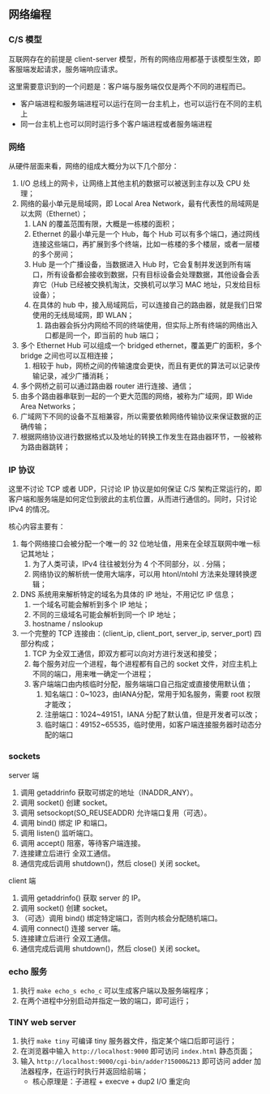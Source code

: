 ## 网络编程

### C/S 模型

互联网存在的前提是 client-server 模型，所有的网络应用都基于该模型生效，即客服端发起请求，服务端响应请求。

这里需要意识到的一个问题是：客户端与服务端仅仅是两个不同的进程而已。

- 客户端进程和服务端进程可以运行在同一台主机上，也可以运行在不同的主机上
- 同一台主机上也可以同时运行多个客户端进程或者服务端进程

### 网络

从硬件层面来看，网络的组成大概分为以下几个部分：

1. I/O 总线上的网卡，让网络上其他主机的数据可以被送到主存以及 CPU 处理；
2. 网络的最小单元是局域网，即 Local Area Network，最有代表性的局域网是以太网（Ethernet）；
    1. LAN 的覆盖范围有限，大概是一栋楼的面积；
    2. Ethernet 的最小单元是一个 Hub，每个 Hub 可以有多个端口，通过网线连接这些端口，再扩展到多个终端，比如一栋楼的多个楼层，或者一层楼的多个房间；
    3. Hub 是一个广播设备，当数据进入 Hub 时，它会复制并发送到所有端口，所有设备都会接收到数据，只有目标设备会处理数据，其他设备会丢弃它（Hub 已经被交换机淘汰，交换机可以学习 MAC 地址，只发给目标设备）；
    4. 在具体的 hub 中，接入局域网后，可以连接自己的路由器，就是我们日常使用的无线局域网，即 WLAN；
        1. 路由器会拆分内网给不同的终端使用，但实际上所有终端的网络出入口都是同一个，即当前的 hub 端口；
3. 多个 Ethernet Hub 可以组成一个 bridged ethernet，覆盖更广的面积，多个 bridge 之间也可以互相连接；
    1. 相较于 hub，网桥之间的传输速度会更快，而且有更优的算法可以记录传输记录，减少广播消耗；
4. 多个网桥之前可以通过路由器 router 进行连接、通信；
5. 由多个路由器串联到一起的一个更大范围的网络，被称为广域网，即 Wide Area Networks；
6. 广域网下不同的设备不互相兼容，所以需要依赖网络传输协议来保证数据的正确传输；
7. 根据网络协议进行数据格式以及地址的转换工作发生在路由器环节，一般被称为路由器跳转；

### IP 协议

这里不讨论 TCP 或者 UDP，只讨论 IP 协议是如何保证 C/S 架构正常运行的，即客户端和服务端是如何定位到彼此的主机位置，从而进行通信的。同时，只讨论 IPv4 的情况。

核心内容主要有：

1. 每个网络接口会被分配一个唯一的 32 位地址值，用来在全球互联网中唯一标记其地址；
    1. 为了人类可读，IPv4 往往被划分为 4 个不同部分，以 . 分隔；
    2. 网络协议的解析统一使用大端序，可以用 htonl/ntohl 方法来处理转换逻辑；
2. DNS 系统用来解析特定的域名为具体的 IP 地址，不用记忆 IP 信息；
    1. 一个域名可能会解析到多个 IP 地址；
    2. 不同的三级域名可能会解析到同一个 IP 地址；
    3. hostname / nslookup 
3. 一个完整的 TCP 连接由：(client_ip, client_port, server_ip, server_port) 四部分构成；
    1. TCP 为全双工通信，即双方都可以向对方进行发送和接受；
    2. 每个服务对应一个进程，每个进程都有自己的 socket 文件，对应主机上不同的端口，用来唯一确定一个进程；
    3. 客户端端口由内核临时分配，服务端端口自己指定或直接使用默认值；
        1. 知名端口：0~1023，由IANA分配，常用于知名服务，需要 root 权限才能改；
        2. 注册端口：1024~49151，IANA 分配了默认值，但是开发者可以改；
        3. 临时端口：49152~65535，临时使用，如客户端连接服务器时动态分配的端口

### sockets

server 端

1. 调用 getaddrinfo 获取可绑定的地址（INADDR_ANY）。
2. 调用 socket() 创建 socket。
3. 调用 setsockopt(SO_REUSEADDR) 允许端口复用（可选）。
4. 调用 bind() 绑定 IP 和端口。
5. 调用 listen() 监听端口。
6. 调用 accept() 阻塞，等待客户端连接。
7. 连接建立后进行 全双工通信。
8. 通信完成后调用 shutdown()，然后 close() 关闭 socket。

client 端

1. 调用 getaddrinfo() 获取 server 的 IP。
2. 调用 socket() 创建 socket。
3. （可选）调用 bind() 绑定特定端口，否则内核会分配随机端口。
4. 调用 connect() 连接 server 端。
5. 连接建立后进行 全双工通信。
6. 通信完成后调用 shutdown()，然后 close() 关闭 socket。

### echo 服务

1. 执行 `make echo_s echo_c` 可以生成客户端以及服务端程序；
2. 在两个进程中分别启动并指定一致的端口，即可运行；

### TINY web server

1. 执行 `make tiny` 可编译 tiny 服务器文件，指定某个端口后即可运行；
2. 在浏览器中输入 `http://localhost:9000` 即可访问 `index.html` 静态页面；
3. 输入 `http://localhost:9000/cgi-bin/adder?15000&213` 即可访问 adder 加法器程序，在运行时执行并返回给前端；
    - 核心原理是：子进程 + execve + dup2 I/O 重定向